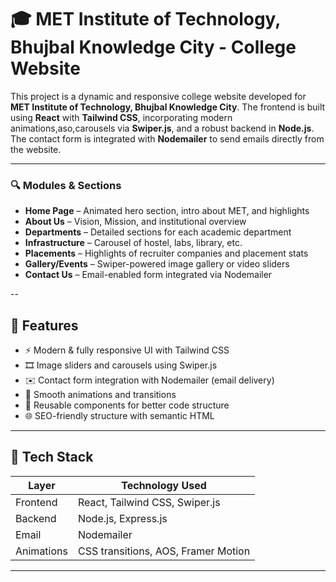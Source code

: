 # 🎓 MET Institute of Technology, Bhujbal Knowledge City - College Website

This project is a dynamic and responsive college website developed for **MET Institute of Technology, Bhujbal Knowledge City**.
The frontend is built using **React** with **Tailwind CSS**, incorporating modern animations,aso,carousels via **Swiper.js**, and a robust backend in **Node.js**. 
The contact form is integrated with **Nodemailer** to send emails directly from the website.

---

### 🔍 Modules & Sections

- **Home Page** – Animated hero section, intro about MET, and highlights
- **About Us** – Vision, Mission, and institutional overview
- **Departments** – Detailed sections for each academic department
- **Infrastructure** – Carousel of hostel, labs, library, etc.
- **Placements** – Highlights of recruiter companies and placement stats
- **Gallery/Events** – Swiper-powered image gallery or video sliders
- **Contact Us** – Email-enabled form integrated via Nodemailer

--
## 🚀 Features

- ⚡ Modern & fully responsive UI with Tailwind CSS
- 🎞️ Image sliders and carousels using Swiper.js
- ✉️ Contact form integration with Nodemailer (email delivery)
- 🎨 Smooth animations and transitions
- 🔁 Reusable components for better code structure
- 🌐 SEO-friendly structure with semantic HTML

---

## 🧱 Tech Stack

| Layer       | Technology Used                    |
|-------------|------------------------------------|
| Frontend    | React, Tailwind CSS, Swiper.js     |
| Backend     | Node.js, Express.js                |
| Email       | Nodemailer                         |
| Animations  | CSS transitions, AOS, Framer Motion|

---





